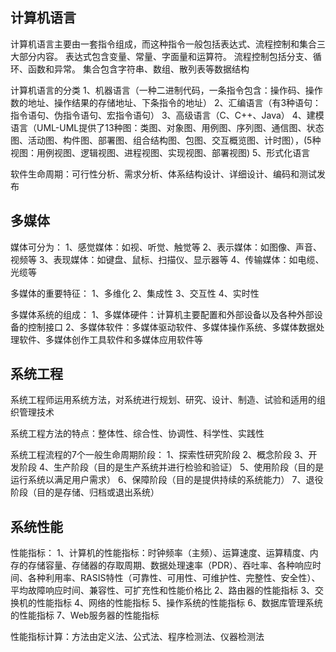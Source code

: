 ## 计算机语言 ##

计算机语言主要由一套指令组成，而这种指令一般包括表达式、流程控制和集合三大部分内容。
表达式包含变量、常量、字面量和运算符。
流程控制包括分支、循环、函数和异常。
集合包含字符串、数组、散列表等数据结构

计算机语言的分类
1、机器语言（一种二进制代码，一条指令包含：操作码、操作数的地址、操作结果的存储地址、下条指令的地址）
2、汇编语言（有3种语句：指令语句、伪指令语句、宏指令语句）
3、高级语言（C、C++、Java）
4、建模语言（UML-UML提供了13种图：类图、对象图、用例图、序列图、通信图、状态图、活动图、构件图、部署图、组合结构图、包图、交互概览图、计时图），(5种视图：用例视图、逻辑视图、进程视图、实现视图、部署视图)
5、形式化语言

软件生命周期：可行性分析、需求分析、体系结构设计、详细设计、编码和测试发布

## 多媒体 ##

媒体可分为：
1、感觉媒体：如视、听觉、触觉等
2、表示媒体：如图像、声音、视频等
3、表现媒体：如键盘、鼠标、扫描仪、显示器等
4、传输媒体：如电缆、光缆等

多媒体的重要特征：
1、多维化
2、集成性
3、交互性
4、实时性

多媒体系统的组成：
1、多媒体硬件：计算机主要配置和外部设备以及各种外部设备的控制接口
2、多媒体软件：多媒体驱动软件、多媒体操作系统、多媒体数据处理软件、多媒体创作工具软件和多媒体应用软件等

## 系统工程 ##

系统工程师运用系统方法，对系统进行规划、研究、设计、制造、试验和适用的组织管理技术

系统工程方法的特点：整体性、综合性、协调性、科学性、实践性

系统工程流程的7个一般生命周期阶段：
1、探索性研究阶段
2、概念阶段
3、开发阶段
4、生产阶段（目的是生产系统并进行检验和验证）
5、使用阶段（目的是运行系统以满足用户需求）
6、保障阶段（目的是提供持续的系统能力）
7、退役阶段（目的是存储、归档或退出系统）

## 系统性能 ##

性能指标：
1、计算机的性能指标：时钟频率（主频）、运算速度、运算精度、内存的存储容量、存储器的存取周期、数据处理速率（PDR）、吞吐率、各种响应时间、各种利用率、RASIS特性（可靠性、可用性、可维护性、完整性、安全性）、平均故障响应时间、兼容性、可扩充性和性能价格比
2、路由器的性能指标
3、交换机的性能指标
4、网络的性能指标
5、操作系统的性能指标
6、数据库管理系统的性能指标
7、Web服务器的性能指标

性能指标计算：方法由定义法、公式法、程序检测法、仪器检测法
